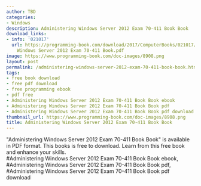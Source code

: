 ```yaml
---
author: TBD
categories:
- Windows
description: Administering Windows Server 2012 Exam 70-411 Book Book
download_links:
- info: '021017'
  url: https://programming-book.com/download/2017/ComputerBooks/021017/Administering
    Windows Server 2012 Exam 70-411 Book.pdf
image: https://www.programming-book.com/doc-images/8908.png
layout: post
permalink: /administering-windows-server-2012-exam-70-411-book-book.html
tags:
- free book download
- free pdf download
- free programming ebook
- pdf free
- Administering Windows Server 2012 Exam 70-411 Book Book ebook
- Administering Windows Server 2012 Exam 70-411 Book Book pdf
- Administering Windows Server 2012 Exam 70-411 Book Book pdf download
thumbnail_url: https://www.programming-book.com/doc-images/8908.png
title: Administering Windows Server 2012 Exam 70-411 Book Book
---
```


 
<div class="item-desc text-justify">
  "Administering Windows Server 2012 Exam 70-411 Book Book" is available in PDF format. This books is free to download. Learn from this free book and enhance your skills.
  <br>
  #Administering Windows Server 2012 Exam 70-411 Book Book ebook, #Administering Windows Server 2012 Exam 70-411 Book Book pdf, #Administering Windows Server 2012 Exam 70-411 Book Book pdf download
</div>